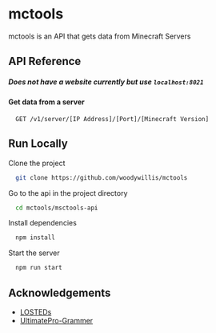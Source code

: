 
# mctools

mctools is an API that gets data from Minecraft Servers

## API Reference
##### Does not have a website currently but use `localhost:8021`
#### Get data from a server

```http
  GET /v1/server/[IP Address]/[Port]/[Minecraft Version]
```

## Run Locally

Clone the project

```bash
  git clone https://github.com/woodywillis/mctools
```

Go to the api in the project directory

```bash
  cd mctools/msctools-api
```

Install dependencies

```bash
  npm install
```

Start the server

```bash
  npm run start
```

## Acknowledgements

 - [LOSTEDs](https://github.com/LOSTEDs)
 - [UltimatePro-Grammer](https://github.com/UltimatePro-Grammer)